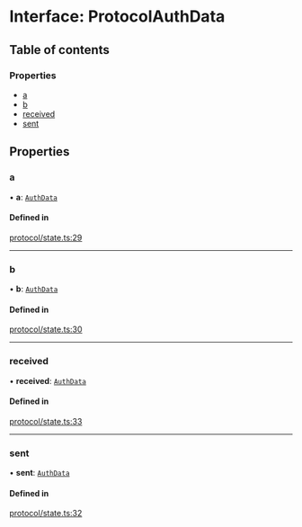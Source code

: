 # Interface: ProtocolAuthData

## Table of contents

### Properties

- [a](ProtocolAuthData.md#a)
- [b](ProtocolAuthData.md#b)
- [received](ProtocolAuthData.md#received)
- [sent](ProtocolAuthData.md#sent)

## Properties

### a

• **a**: [`AuthData`](AuthData.md)

#### Defined in

[protocol/state.ts:29](https://gitlab.com/i3-market/code/wp3/t3.2/i3m-wallet-monorepo/-/blob/59ecfa8/packages/wallet-protocol/src/ts/protocol/state.ts#L29)

___

### b

• **b**: [`AuthData`](AuthData.md)

#### Defined in

[protocol/state.ts:30](https://gitlab.com/i3-market/code/wp3/t3.2/i3m-wallet-monorepo/-/blob/59ecfa8/packages/wallet-protocol/src/ts/protocol/state.ts#L30)

___

### received

• **received**: [`AuthData`](AuthData.md)

#### Defined in

[protocol/state.ts:33](https://gitlab.com/i3-market/code/wp3/t3.2/i3m-wallet-monorepo/-/blob/59ecfa8/packages/wallet-protocol/src/ts/protocol/state.ts#L33)

___

### sent

• **sent**: [`AuthData`](AuthData.md)

#### Defined in

[protocol/state.ts:32](https://gitlab.com/i3-market/code/wp3/t3.2/i3m-wallet-monorepo/-/blob/59ecfa8/packages/wallet-protocol/src/ts/protocol/state.ts#L32)
